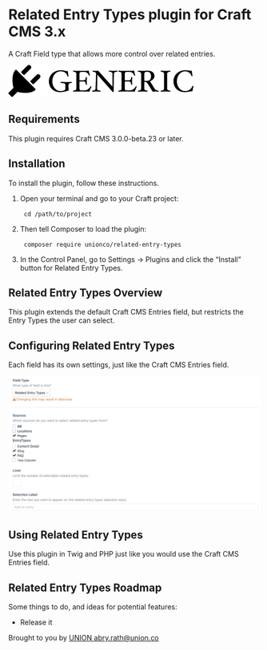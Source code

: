 # Related Entry Types plugin for Craft CMS 3.x

A Craft Field type that allows more control over related entries.

![Screenshot](resources/img/plugin-logo.png)

## Requirements

This plugin requires Craft CMS 3.0.0-beta.23 or later.

## Installation

To install the plugin, follow these instructions.

1. Open your terminal and go to your Craft project:

        cd /path/to/project

2. Then tell Composer to load the plugin:

        composer require unionco/related-entry-types

3. In the Control Panel, go to Settings → Plugins and click the “Install” button for Related Entry Types.

## Related Entry Types Overview

This plugin extends the default Craft CMS Entries field, but restricts the Entry Types the user can select. 

## Configuring Related Entry Types

Each field has its own settings, just like the Craft CMS Entries field.

![Settings](resources/img/settings-screenshot.png)


## Using Related Entry Types

Use this plugin in Twig and PHP just like you would use the Craft CMS Entries field.

## Related Entry Types Roadmap

Some things to do, and ideas for potential features:

* Release it

Brought to you by [UNION <abry.rath@union.co>](https://github.com/unionco)
